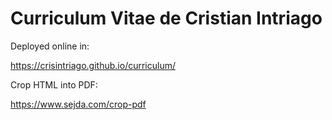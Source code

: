 # Curriculum Vitae de Cristian Intriago

Deployed online in:

https://crisintriago.github.io/curriculum/

Crop HTML into PDF:

https://www.sejda.com/crop-pdf
